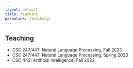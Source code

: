 ```yaml
---
layout: default
title: Teaching
permalink: /teaching/
---
```

## Teaching
- CSC 247/447: Natural Language Processing, Fall 2023
- CSC 247/447: Natural Language Processing, Spring 2023
- CSC 442: Artificial Intelligence, Fall 2022
